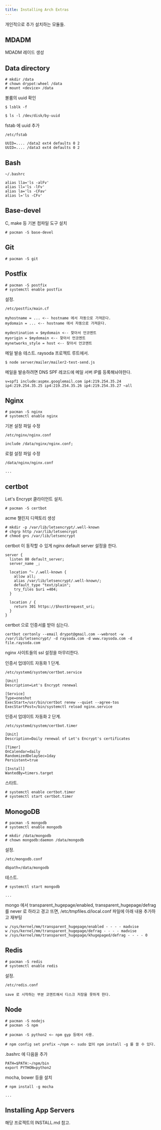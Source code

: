 ```yaml
---
title: Installing Arch Extras
---
```


개인적으로 추가 설치하는 모듈들.

## MDADM

MDADM 레이드 생성


## Data directory

    # mkdir /data
    # chown drypot:wheel /data
    # mount <device> /data

볼륨의 uuid 확인

    $ lsblk -f

    $ ls -l /dev/disk/by-uuid

fstab 에 uuid 추가

    /etc/fstab

    UUID=.... /data2 ext4 defaults 0 2
    UUID=.... /data3 ext4 defaults 0 2


## Bash

    ~/.bashrc

    alias lla='ls -alFv'
    alias ll='ls -lFv'
    alias la='ls -CFav'
    alias l='ls -CFv'

## Base-devel

C, make 등 기본 컴파일 도구 설치

    # pacman -S base-devel

## Git

    # pacman -S git


## Postfix

    # pacman -S postfix
    # systemctl enable postfix

설정.

    /etc/postfix/main.cf

    myhostname = ... <-- hostname 에서 자동으로 가져온다.
    mydomain = ... <-- hostname 에서 자동으로 가져온다.

    mydestination = $mydomain <-- 찾아서 언코멘트
    myorigin = $mydomain <-- 찾아서 언코멘트
    mynetworks_style = host <-- 찾아서 언코멘트

메일 발송 테스트. raysoda 프로젝트 루트에서.

    $ node server/mailer/mailer2-test-send.js

메일을 발송하려면 DNS SPF 레코드에 메일 서버 IP를 등록해놔야한다.

    v=spf1 include:aspmx.googlemail.com ip4:219.254.35.24 ip4:219.254.35.25 ip4:219.254.35.26 ip4:219.254.35.27 ~all

## Nginx

    # pacman -S nginx
    # systemctl enable nginx

기본 설정 파일 수정

    /etc/nginx/nginx.conf

    include /data/nginx/nginx.conf;

로컬 설정 파일 수정

    /data/nginx/nginx.conf

    ...

## certbot

Let's Encrypt 클라이언트 설치.

    # pacman -S certbot

acme 챌린지 디렉토리 생성

    # mkdir -p /var/lib/letsencrypt/.well-known
    # chgrp http /var/lib/letsencrypt
    # chmod g+s /var/lib/letsencrypt
    
certbot 이 동작할 수 있게 nginx default server 설정을 한다.

    server {
      listen 80 default_server;
      server_name _;
        
      location ^~ /.well-known {
        allow all;
        alias /var/lib/letsencrypt/.well-known/;
        default_type "text/plain";
        try_files $uri =404;
      }

      location / {
        return 301 https://$host$request_uri;
      }
    }

certbot 으로 인증서를 받아 심는다.

    certbot certonly --email drypot@gmail.com --webroot -w /var/lib/letsencrypt/ -d raysoda.com -d www.raysoda.com -d file.raysoda.com

nginx 사이트들의 ssl 설정을 마무리한다.

인증서 업데이트 자동화 1 단계.

    /etc/systemd/system/certbot.service

    [Unit]
    Description=Let's Encrypt renewal

    [Service]
    Type=oneshot
    ExecStart=/usr/bin/certbot renew --quiet --agree-tos
    ExecStartPost=/bin/systemctl reload nginx.service

인증서 업데이트 자동화 2 단계.

    /etc/systemd/system/certbot.timer

    [Unit]
    Description=Daily renewal of Let's Encrypt's certificates

    [Timer]
    OnCalendar=daily
    RandomizedDelaySec=1day
    Persistent=true

    [Install]
    WantedBy=timers.target

스타트.

    # systemctl enable certbot.timer
    # systemctl start certbot.timer

## MonogoDB

    # pacman -S mongodb
    # systemctl enable mongodb

    # mkdir /data/mongodb
    # chown mongodb:daemon /data/mongodb

설정.

    /etc/mongodb.conf

    dbpath=/data/mongodb

테스트.

    # systemctl start mongodb

    ...

mongo 에서 transparent_hugepage/enabled, transparent_hugepage/defrag 를 never 로 하라고 경고 뜨면, 
/etc/tmpfiles.d/local.conf 파일에 아래 내용 추가하고 재부팅

    w /sys/kernel/mm/transparent_hugepage/enabled - - - - madvise
    w /sys/kernel/mm/transparent_hugepage/defrag - - - - madvise
    w /sys/kernel/mm/transparent_hugepage/khugepaged/defrag - - - - 0


## Redis

    # pacman -S redis
    # systemctl enable redis

설정.

    /etc/redis.conf

    save 로 시작하는 부분 코멘트해서 디스크 저장을 못하게 한다.


## Node

    # pacman -S nodejs
    # pacman -S npm

    # pacman -S python2 <— npm gyp 등에서 사용.

    # npm config set prefix ~/npm <- sudo 없이 npm install -g 를 쓸 수 있다.

.bashrc 에 다음을 추가

    PATH=$PATH:~/npm/bin
    export PYTHON=python2

mocha, bower 등을 설치

    # npm install -g mocha

    ...

## Installing App Servers

해당 프로젝트의 INSTALL.md 참고.

